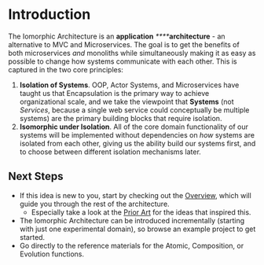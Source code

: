 # Introduction

The Iomorphic Architecture is an **application** _****_**architecture** - an alternative to MVC and Microservices.  The goal is to get the benefits of both microservices _and_ monoliths while simultaneously making it as easy as possible to change how systems communicate with each other.  This is captured in the two core principles:

1. **Isolation of Systems**.  OOP, Actor Systems, and Microservices have taught us that Encapsulation is the primary way to achieve organizational scale, and we take the viewpoint that **Systems** \(not _Services_, because a single web service could conceptually be multiple systems\) are the primary building blocks that require isolation.
2. **Isomorphic under Isolation**.  All of the core domain functionality of our systems will be implemented without dependencies on _how_ systems are isolated from each other, giving us the ability build our systems first, and to choose between different isolation mechanisms later.

## Next Steps

* If this idea is new to you, start by checking out the [Overview](overview/), which will guide you through the rest of the architecture.
  * Especially take a look at the [Prior Art](overview/inspiration.md#prior-art) for the ideas that inspired this.
* The Iomorphic Architecture can be introduced incrementally \(starting with just one experimental domain\), so browse an example project to get started.
* Go directly to the reference materials for the Atomic, Composition, or Evolution functions.

